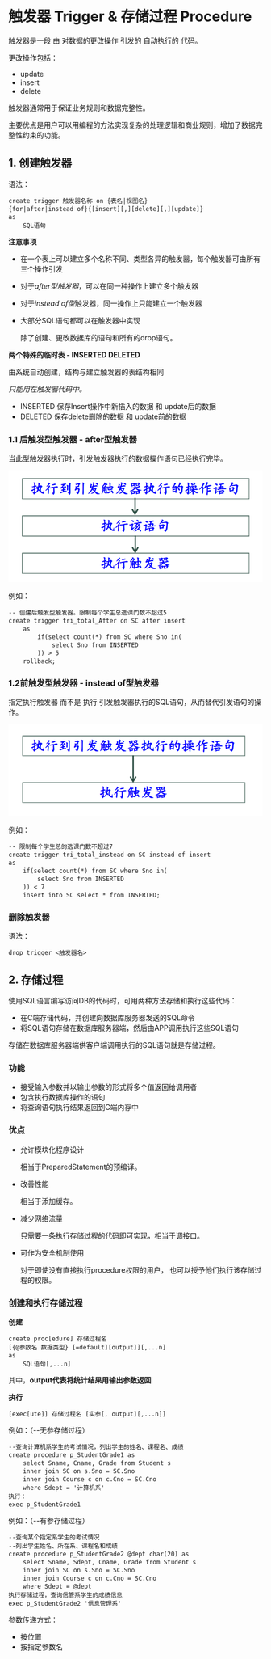 # 触发器 Trigger & 存储过程 Procedure

触发器是一段 由 对数据的更改操作 引发的 自动执行的 代码。

更改操作包括：
- update
- insert
- delete

触发器通常用于保证业务规则和数据完整性。

主要优点是用户可以用编程的方法实现复杂的处理逻辑和商业规则，增加了数据完整性约束的功能。

## 1. 创建触发器

语法：

    create trigger 触发器名称 on {表名|视图名}
    {for|after|instead of}{[insert][,][delete][,][update]}
    as
        SQL语句

**注意事项**
- 在一个表上可以建立多个名称不同、类型各异的触发器，每个触发器可由所有三个操作引发
- 对于*after型触发器*，可以在同一种操作上建立多个触发器
- 对于*instead of型*触发器，同一操作上只能建立一个触发器
- 大部分SQL语句都可以在触发器中实现

    除了创建、更改数据库的语句和所有的drop语句。

**两个特殊的临时表 - INSERTED DELETED**

由系统自动创建，结构与建立触发器的表结构相同

*只能用在触发器代码中。*

- INSERTED 保存Insert操作中新插入的数据 和 update后的数据
- DELETED 保存delete删除的数据 和 update前的数据

### 1.1 后触发型触发器 - after型触发器

当此型触发器执行时，引发触发器执行的数据操作语句已经执行完毕。

![trigger-after](./Pic_db/后触发型触发器.png)

例如：

    -- 创建后触发型触发器。限制每个学生总选课门数不超过5
    create trigger tri_total_After on SC after insert
        as
            if(select count(*) from SC where Sno in(
                select Sno from INSERTED
            )) > 5
        rollback;

### 1.2前触发型触发器 - instead of型触发器

指定执行触发器 而不是 执行 引发触发器执行的SQL语句，从而替代引发语句的操作。

![trigger-instead](./Pic_db/前触发型触发器.png)

例如：

    -- 限制每个学生总的选课门数不超过7
    create trigger tri_total_instead on SC instead of insert
    as
        if(select count(*) from SC where Sno in(
            select Sno from INSERTED 
        )) < 7
        insert into SC select * from INSERTED;

### 删除触发器 

语法：

    drop trigger <触发器名>

## 2. 存储过程

使用SQL语言编写访问DB的代码时，可用两种方法存储和执行这些代码：

- 在C端存储代码，并创建向数据库服务器发送的SQL命令
- 将SQL语句存储在数据库服务器端，然后由APP调用执行这些SQL语句

存储在数据库服务器端供客户端调用执行的SQL语句就是存储过程。

### 功能
- 接受输入参数并以输出参数的形式将多个值返回给调用者
- 包含执行数据库操作的语句
- 将查询语句执行结果返回到C端内存中

### 优点
- 允许模块化程序设计

    相当于PreparedStatement的预编译。

- 改善性能 
    
    相当于添加缓存。

- 减少网络流量

    只需要一条执行存储过程的代码即可实现，相当于调接口。

- 可作为安全机制使用

    对于即使没有直接执行procedure权限的用户，
    也可以授予他们执行该存储过程的权限。

### 创建和执行存储过程

**创建**

    create proc[edure] 存储过程名 
    [{@参数名 数据类型} [=default][output]][,...n]
    as 
        SQL语句[,...n]

其中，**output代表将统计结果用输出参数返回**

**执行**

    [exec[ute]] 存储过程名 [实参[, output][,...n]]

例如：（--无参存储过程）

    --查询计算机系学生的考试情况，列出学生的姓名、课程名、成绩
    create procedure p_StudentGrade1 as
        select Sname, Cname, Grade from Student s
        inner join SC on s.Sno = SC.Sno 
        inner join Course c on c.Cno = SC.Cno
        where Sdept = '计算机系'
    执行：
    exec p_StudentGrade1

例如：（--有参存储过程）

    --查询某个指定系学生的考试情况
    --列出学生姓名、所在系、课程名和成绩
    create procedure p_StudentGrade2 @dept char(20) as
        select Sname, Sdept, Cname, Grade from Student s
        inner join SC on s.Sno = SC.Sno
        inner join Course c on c.Cno = SC.Cno
        where Sdept = @dept
    执行存储过程，查询信管系学生的成绩信息
    exec p_StudentGrade2 '信息管理系'

参数传递方式：
- 按位置
- 按指定参数名

